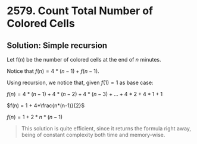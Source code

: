 # 2579. Count Total Number of Colored Cells

## Solution: Simple recursion

Let f($n$) be the number of colored cells at the end of $n$ minutes.

Notice that $f(n) = 4*(n-1) + f(n-1)$.

Using recursion, we notice that, given $f(1) = 1$ as base case:

$f(n) = 4*(n-1) + 4*(n-2) + 4*(n-3) + ... + 4*2 + 4*1 + 1$

$f(n) = 1 + 4*\frac{n*(n-1)}{2}$

$f(n) = 1 + 2*n*(n-1)$

> This solution is quite efficient, since it returns the formula right away, being of constant complexity both time and memory-wise.
